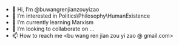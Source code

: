- 👋 Hi, I’m @buwangrenjianzouyizao
- 👀 I’m interested in Politics\Philosophy\HumanExistence
- 🌱 I’m currently learning Marxism
- 💞️ I’m looking to collaborate on ...
- 📫 How to reach me <bu wang ren jian zou yi zao @ gmail.com>

<!---
buwangrenjianzouyizao/buwangrenjianzouyizao is a ✨ special ✨ repository because its `README.md` (this file) appears on your GitHub profile.
You can click the Preview link to take a look at your changes.
--->

